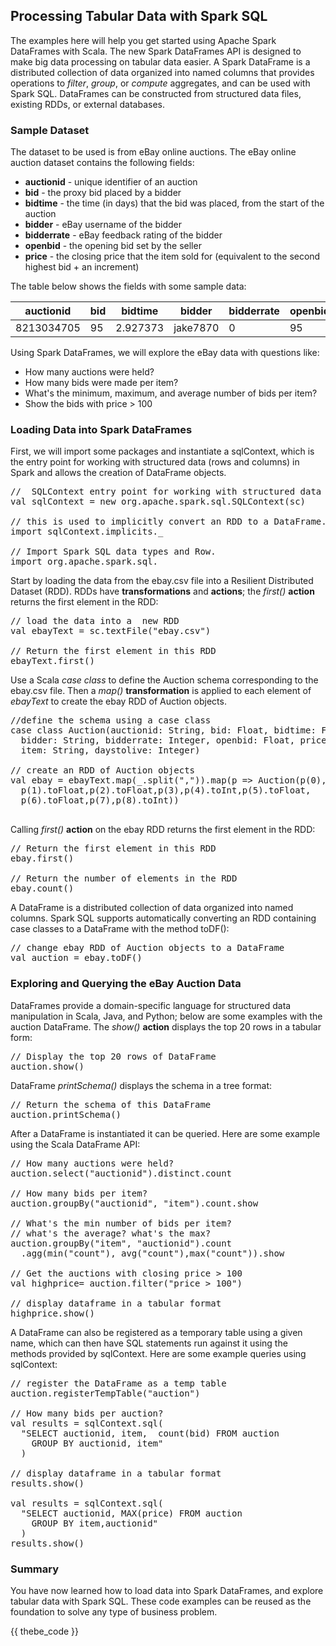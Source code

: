 ## Processing Tabular Data with Spark SQL
The examples here will help you get started using Apache Spark DataFrames with Scala. The new Spark DataFrames API is designed to make big data processing on tabular data easier. A Spark DataFrame is a distributed collection of data organized into named columns that provides operations to _filter_, _group_, or _compute_ aggregates, and can be used with Spark SQL. DataFrames can be constructed from structured data files, existing RDDs, or external databases.

### Sample Dataset
The dataset to be used is from eBay online auctions. The eBay online auction dataset contains the following fields:
- **auctionid** - unique identifier of an auction
- **bid** - the proxy bid placed by a bidder
- **bidtime** - the time (in days) that the bid was placed, from the start of the auction
- **bidder** - eBay username of the bidder
- **bidderrate** - eBay feedback rating of the bidder
- **openbid** - the opening bid set by the seller
- **price** - the closing price that the item sold for (equivalent to the second highest bid + an increment)

The table below shows the fields with some sample data:

auctionid  | bid | bidtime  | bidder   | bidderrate | openbid | price | item | daystolive
---------- | --- | -------- | -------- | ---------- | ------- | ----- | ---- | ----------
8213034705 | 95  | 2.927373 | jake7870 | 0          | 95      | 117.5 | xbox | 3

Using Spark DataFrames, we will explore the eBay data with questions like:
- How many auctions were held?
- How many bids were made per item?
- What's the minimum, maximum, and average number of bids per item?
- Show the bids with price > 100

### Loading Data into Spark DataFrames
First, we will import some packages and instantiate a sqlContext, which is the entry point for working with structured data (rows and columns) in Spark and allows the creation of DataFrame objects.
<pre data-code-language="scala" data-executable="true" data-type="programlisting">
//  SQLContext entry point for working with structured data
val sqlContext = new org.apache.spark.sql.SQLContext(sc)

// this is used to implicitly convert an RDD to a DataFrame.
import sqlContext.implicits._

// Import Spark SQL data types and Row.
import org.apache.spark.sql._
</pre>

Start by loading the data from the ebay.csv file into a Resilient Distributed Dataset (RDD). RDDs have **transformations** and **actions**; the _first()_ **action** returns the first element in the RDD:
<pre data-code-language="scala" data-executable="true" data-type="programlisting">
// load the data into a  new RDD
val ebayText = sc.textFile("ebay.csv")

// Return the first element in this RDD
ebayText.first()
</pre>

Use a Scala _case class_ to define the Auction schema corresponding to the ebay.csv file. Then a _map()_ **transformation** is applied to each element of _ebayText_ to create the ebay RDD of Auction objects.
<pre data-code-language="scala" data-executable="true" data-type="programlisting">
//define the schema using a case class
case class Auction(auctionid: String, bid: Float, bidtime: Float,
  bidder: String, bidderrate: Integer, openbid: Float, price: Float,
  item: String, daystolive: Integer)

// create an RDD of Auction objects
val ebay = ebayText.map(_.split(",")).map(p => Auction(p(0),
  p(1).toFloat,p(2).toFloat,p(3),p(4).toInt,p(5).toFloat,
  p(6).toFloat,p(7),p(8).toInt))
  </pre>

Calling _first()_ **action** on the ebay RDD returns the first element in the RDD:
<pre data-code-language="scala" data-executable="true" data-type="programlisting">
// Return the first element in this RDD
ebay.first()

// Return the number of elements in the RDD
ebay.count()
</pre>

A DataFrame is a distributed collection of data organized into named columns. Spark SQL supports automatically converting an RDD containing case classes to a DataFrame with the method toDF():
<pre data-code-language="scala" data-executable="true" data-type="programlisting">
// change ebay RDD of Auction objects to a DataFrame
val auction = ebay.toDF()
</pre>

### Exploring and Querying the eBay Auction Data
DataFrames provide a domain-specific language for structured data manipulation in Scala, Java, and Python; below are some examples with the auction DataFrame. The _show()_ **action** displays the top 20 rows in a tabular form:
<pre data-code-language="scala" data-executable="true" data-type="programlisting">
// Display the top 20 rows of DataFrame
auction.show()
</pre>

DataFrame _printSchema()_ displays the schema in a tree format:
<pre data-code-language="scala" data-executable="true" data-type="programlisting">
// Return the schema of this DataFrame
auction.printSchema()
</pre>

After a DataFrame is instantiated it can be queried. Here are some example using the Scala DataFrame API:
<pre data-code-language="scala" data-executable="true" data-type="programlisting">
// How many auctions were held?
auction.select("auctionid").distinct.count

// How many bids per item?
auction.groupBy("auctionid", "item").count.show

// What's the min number of bids per item?
// what's the average? what's the max?
auction.groupBy("item", "auctionid").count
  .agg(min("count"), avg("count"),max("count")).show

// Get the auctions with closing price > 100
val highprice= auction.filter("price > 100")

// display dataframe in a tabular format
highprice.show()
</pre>

A DataFrame can also be registered as a temporary table using a given name, which can then have SQL statements run against it using the methods provided by sqlContext. Here are some example queries using sqlContext:
<pre data-code-language="scala" data-executable="true" data-type="programlisting">
// register the DataFrame as a temp table
auction.registerTempTable("auction")

// How many bids per auction?
val results = sqlContext.sql(
  "SELECT auctionid, item,  count(bid) FROM auction
    GROUP BY auctionid, item"
  )

// display dataframe in a tabular format
results.show()

val results = sqlContext.sql(
  "SELECT auctionid, MAX(price) FROM auction
    GROUP BY item,auctionid"
  )
results.show()
</pre>

### Summary
You have now learned how to load data into Spark DataFrames, and explore tabular data with Spark SQL. These code examples can be reused as the foundation to solve any type of business problem.

{{ thebe_code }}
